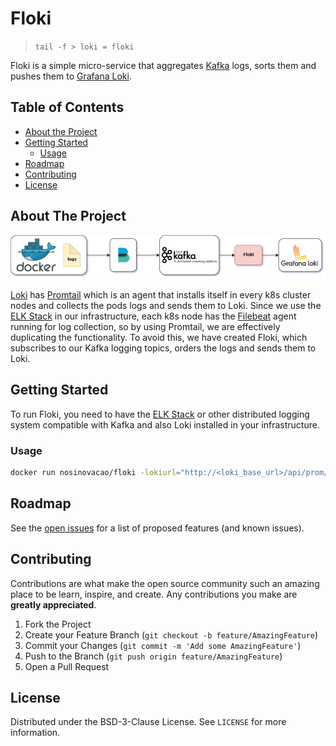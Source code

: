 # Floki

> `tail -f > loki = floki`

Floki is a simple micro-service that aggregates [Kafka](https://kafka.apache.org/) logs, sorts them and pushes them to [Grafana Loki](https://github.com/grafana/loki). 

<!-- TABLE OF CONTENTS -->
## Table of Contents

* [About the Project](#about-the-project)
* [Getting Started](#getting-started)
  * [Usage](#usage)
* [Roadmap](#roadmap)
* [Contributing](#contributing)
* [License](#license)



<!-- ABOUT THE PROJECT -->
## About The Project
![Floki Diagram](images/floki.png)

[Loki](https://github.com/grafana/loki) has [Promtail](https://github.com/grafana/loki/tree/master/pkg/promtail) which is an agent that installs itself in every k8s cluster nodes and collects the pods logs and sends them to Loki. Since we use the [ELK Stack](https://www.elastic.co/pt/products/) in our infrastructure, each k8s node has the [Filebeat](https://www.elastic.co/pt/products/beats/filebeat) agent running for log collection, so by using Promtail, we are 
effectively duplicating the functionality. To avoid this, we have created Floki, which subscribes to our Kafka logging topics, orders the logs and sends them to Loki.

<!-- GETTING STARTED -->
## Getting Started
To run Floki, you need to have the [ELK Stack](https://www.elastic.co/pt/what-is/elk-stack) or other distributed logging system compatible with Kafka and also Loki installed in your infrastructure.

### Usage
```sh
docker run nosinovacao/floki -lokiurl="http://<loki_base_url>/api/prom/push" -brokerList="<kafka_broker_list>" -topicPattern="^logging-*"
```

<!-- ROADMAP -->
## Roadmap

See the [open issues](https://github.com/nosinovacao/logtail/issues) for a list of proposed features (and known issues).



<!-- CONTRIBUTING -->
## Contributing

Contributions are what make the open source community such an amazing place to be learn, inspire, and create. Any contributions you make are **greatly appreciated**.

1. Fork the Project
2. Create your Feature Branch (`git checkout -b feature/AmazingFeature`)
3. Commit your Changes (`git commit -m 'Add some AmazingFeature'`)
4. Push to the Branch (`git push origin feature/AmazingFeature`)
5. Open a Pull Request



<!-- LICENSE -->
## License

Distributed under the BSD-3-Clause License. See `LICENSE` for more information.



